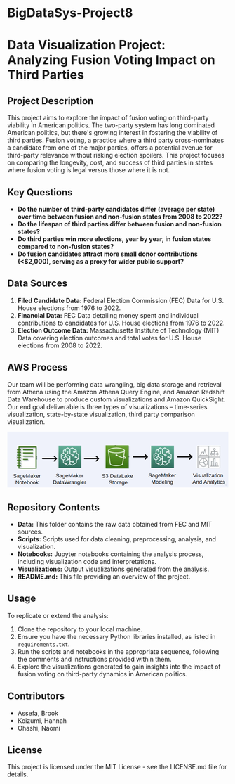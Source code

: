 # BigDataSys-Project8

# Data Visualization Project: Analyzing Fusion Voting Impact on Third Parties

## Project Description
This project aims to explore the impact of fusion voting on third-party viability in American politics. The two-party system has long dominated American politics, but there's growing interest in fostering the viability of third parties. Fusion voting, a practice where a third party cross-nominates a candidate from one of the major parties, offers a potential avenue for third-party relevance without risking election spoilers. This project focuses on comparing the longevity, cost, and success of third parties in states where fusion voting is legal versus those where it is not.

## Key Questions
- **Do the number of third-party candidates differ (average per state) over time between fusion and non-fusion states from 2008 to 2022?**
- **Do the lifespan of third parties differ between fusion and non-fusion states?**
- **Do third parties win more elections, year by year, in fusion states compared to non-fusion states?**
- **Do fusion candidates attract more small donor contributions (<$2,000), serving as a proxy for wider public support?**

## Data Sources
1. **Filed Candidate Data:** Federal Election Commission (FEC) Data for U.S. House elections from 1976 to 2022.
2. **Financial Data:** FEC Data detailing money spent and individual contributions to candidates for U.S. House elections from 1976 to 2022.
3. **Election Outcome Data:** Massachusetts Institute of Technology (MIT) Data covering election outcomes and total votes for U.S. House elections from 2008 to 2022.

## AWS Process
Our team will be performing data wrangling, big data storage and retrieval from Athena using the Amazon Athena Query Engine, and Amazon Redshift Data Warehouse to produce custom visualizations and Amazon QuickSight. Our end goal deliverable is three types of visualizations – time-series visualization, state-by-state visualization, third party comparison visualization.

![Data Visualization](images/Data%20Visualization.png)

## Repository Contents
- **Data:** This folder contains the raw data obtained from FEC and MIT sources.
- **Scripts:** Scripts used for data cleaning, preprocessing, analysis, and visualization.
- **Notebooks:** Jupyter notebooks containing the analysis process, including visualization code and interpretations.
- **Visualizations:** Output visualizations generated from the analysis.
- **README.md:** This file providing an overview of the project.

## Usage
To replicate or extend the analysis:
1. Clone the repository to your local machine.
2. Ensure you have the necessary Python libraries installed, as listed in `requirements.txt`.
3. Run the scripts and notebooks in the appropriate sequence, following the comments and instructions provided within them.
4. Explore the visualizations generated to gain insights into the impact of fusion voting on third-party dynamics in American politics.

## Contributors
- Assefa, Brook
- Koizumi, Hannah
- Ohashi, Naomi

## License
This project is licensed under the MIT License - see the LICENSE.md file for details.
